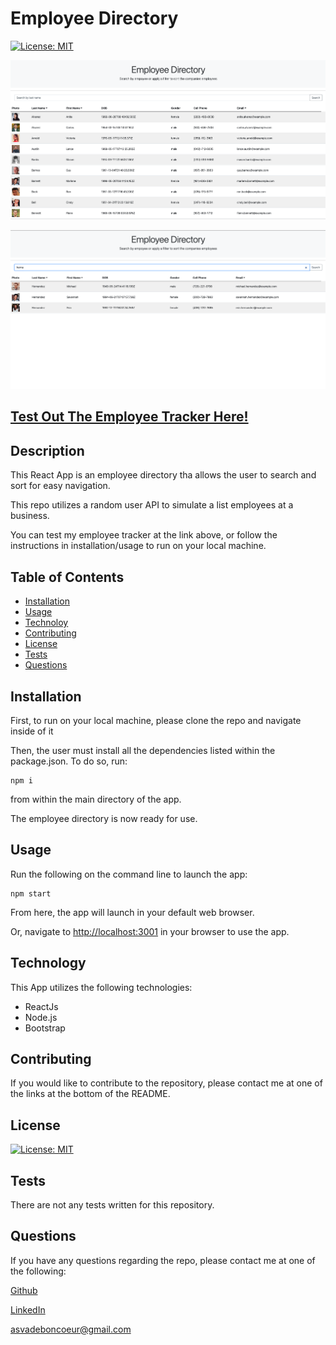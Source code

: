 # Employee Directory


[![License: MIT](https://img.shields.io/badge/License-MIT-blue)](https://opensource.org/licenses/MIT)



![Screenshot1](./assets/images/screenshot1.png)



![Screenshot2](./assets/images/screenshot2.png)



## [Test Out The Employee Tracker Here!](https://alexva397.github.io/employee-directory/)



## Description

This React App is an employee directory tha allows the user to search and sort for easy navigation.

This repo utilizes a random user API to simulate a list employees at a business.

You can test my employee tracker at the link above, or follow the instructions in installation/usage to run on your local machine. 




## Table of Contents

- [Installation](#installation)
- [Usage](#usage)
- [Technoloy](#technology)
- [Contributing](#contributing)
- [License](#license)
- [Tests](#test)
- [Questions](#questions)



## Installation

 First, to run on your local machine, please clone the repo and navigate inside of it

 Then, the user must install all the dependencies listed within the package.json. To do so, run:

 ```
 npm i
 ```

 from within the main directory of the app.

 The employee directory is now ready for use.



## Usage

Run the following on the command line to launch the app:

```
npm start
```

From here, the app will launch in your default web browser.  

Or, navigate to [http://localhost:3001](http://localhost:3001/) in your browser to use the app.



## Technology

This App utilizes the following technologies:

  - ReactJs
  - Node.js
  - Bootstrap

## Contributing

If you would like to contribute to the repository, please contact me at one of the links at the bottom of the README.



## License

[![License: MIT](https://img.shields.io/badge/License-MIT-blue)](https://opensource.org/licenses/MIT)



## Tests

  There are not any tests written for this repository.



## Questions

  If you have any questions regarding the repo, please contact me at one of the following:
    
  [Github](https://github.com/Alexva397)

  [LinkedIn](https://www.linkedin.com/in/alexander-vadeboncoeur-287039aa/)

  [asvadeboncoeur@gmail.com](mailto:asvadeboncoeur@gmail.com)


